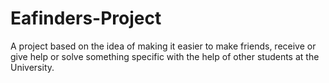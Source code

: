 # Eafinders-Project
A project based on the idea of ​​making it easier to make friends, receive or give help or solve something specific with the help of other students at the University.
